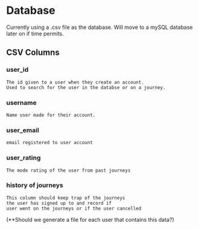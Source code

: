 # Database
Currently using a .csv file as the database.
Will move to a mySQL database later on if time permits.

## CSV Columns
### user_id
	The id given to a user when they create an account.
	Used to search for the user in the databse or on a journey.
	
### username
	Name user made for their account.
	
### user_email
	email registered to user account
	
### user_rating
	The mode rating of the user from past journeys
	
### history of journeys
    This column should keep trap of the journeys
    the user has signed up to and record if
    user went on the journeys or if the user cancelled
    
(**Should we generate a file for each user that contains this data?)
